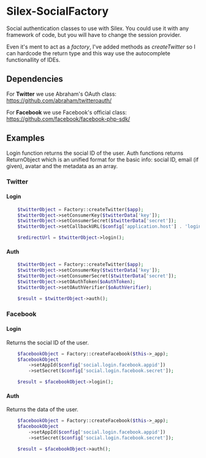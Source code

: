 <h1>Silex-SocialFactory</h1>

Social authentication classes to use with Silex. You could use it with any framework of code, but you will have to change the session provider.

Even it's ment to act as a <i>factory</i>, I've added methods as <i>createTwitter</i> so I can hardcode the return type and this way use the autocomplete functionallity of IDEs.

<h2>Dependencies</h2>

For <b>Twitter</b> we use Abraham's OAuth class: https://github.com/abraham/twitteroauth/

For <b>Facebook</b> we use Facebook's official class: https://github.com/facebook/facebook-php-sdk/

<h2>Examples</h2>

Login function returns the social ID of the user. Auth functions returns ReturnObject which is an unified format for the basic info: social ID, email (if given), avatar and the metadata as an array.

<h3>Twitter</h3>
<h4>Login</h4>

```php
	$twitterObject = Factory::createTwitter($app);
	$twitterObject->setConsumerKey($twitterData['key']);
	$twitterObject->setConsumerSecret($twitterData['secret']);
	$twitterObject->setCallbackURL($config['application.host'] . 'login/twitter/auth/');

	$redirectUrl = $twitterObject->login();
```

<h4>Auth</h4>

```php
	$twitterObject = Factory::createTwitter($app);
	$twitterObject->setConsumerKey($twitterData['key']);
	$twitterObject->setConsumerSecret($twitterData['secret']);
	$twitterObject->setOAuthToken($oAuthToken);
	$twitterObject->setOAuthVerifier($oAuthVerifier);

	$result = $twitterObject->auth();
```

<h3>Facebook</h3>
<h4>Login</h4>
Returns the social ID of the user.

```php
	$facebookObject = Factory::createFacebook($this->_app);
	$facebookObject
		->setAppId($config['social.login.facebook.appid'])
		->setSecret($config['social.login.facebook.secret']);

	$result = $facebookObject->login();
```

<h4>Auth</h4>
Returns the data of the user.

```php
	$facebookObject = Factory::createFacebook($this->_app);
	$facebookObject
		->setAppId($config['social.login.facebook.appid'])
		->setSecret($config['social.login.facebook.secret']);

	$result = $facebookObject->auth();
```